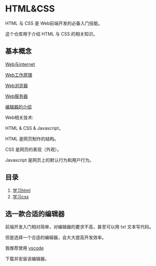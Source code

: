 # HTML&CSS

HTML 与 CSS 是 Web前端开发的必备入门技能。

这个仓库用于介绍 HTML 与 CSS 的相关知识。

## 基本概念

[Web与internet](https://github.com/PsChina/HTML-CSS/blob/master/Web%1C%E4%B8%8EInternet.md)

[Web工作原理](https://github.com/PsChina/HTML-CSS/blob/master/Web工作原理.md)

[Web浏览器](https://github.com/PsChina/HTML-CSS/blob/master/Web浏览器.md)

[Web服务器](https://github.com/PsChina/HTML-CSS/blob/master/Web服务器.md)

[编辑器的介绍](#选一款合适的编辑器)

Web相关技术:

HTML & CSS & Javascript。

HTML 是网页制作的结构。

CSS 是网页的表现（外观）。

Javascript 是网页上的默认行为和用户行为。

## 目录

1. [学习html](https://github.com/PsChina/HTML-CSS/tree/master/HTML#%E7%9B%AE%E5%BD%95)
1. [学习css](https://github.com/PsChina/HTML-CSS/tree/master/CSS#%E7%9B%AE%E5%BD%95)

## 选一款合适的编辑器

前端开发入门相对简单，对编辑器的要求不高，甚至可以用 txt 文本写代码。

但是选择一个合适的编辑器，会大大提高开发效率。

我推荐使用 [vscode](https://code.visualstudio.com)

下载并安装该编辑器。
